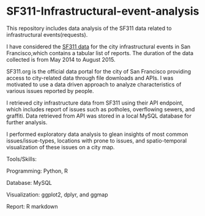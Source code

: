 # SF311-Infrastructural-event-analysis

This repository includes data analysis of the SF311 data related to infrastructural events(requests).

I have considered the [SF311 data](https://data.sfgov.org/City-Infrastructure/Case-Data-from-San-Francisco-311-SF311-/vw6y-z8j6) for the city infrastructural events in San Francisco,which contains a tabular list of reports. The duration of the data collected is from May 2014 to August 2015.

SF311.org is the official data portal for the city of San Francisco providing access to city-related data through file downloads and APIs. I was motivated to use a data driven approach to analyze characteristics of various issues reported by people.

I retrieved city infrastructure data from SF311 using their API endpoint, which includes report of issues such as potholes, overflowing sewers, and graffiti. Data retrieved from API was stored in a local MySQL database for further analysis. 

I performed exploratory data analysis to glean insights of most common issues/issue-types, locations with prone to issues, and spatio-temporal visualization of these issues on a city map. 

Tools/Skills: 

Programming: Python, R 

Database: MySQL

Visualization: ggplot2, dplyr, and ggmap 

Report: R markdown
